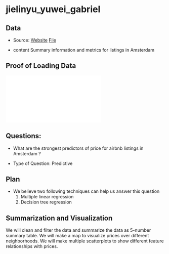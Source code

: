 # jielinyu_yuwei_gabriel

## Data 

- Source: 
[Website](http://insideairbnb.com/get-the-data.html)
[File](http://data.insideairbnb.com/the-netherlands/north-holland/amsterdam/2018-10-05/visualisations/listings.csv)

- content
Summary information and metrics for listings in Amsterdam

## Proof of Loading Data

![Main report (sketch)](reports/main_report.md)


## Questions:

- What are the strongest predictors of price for airbnb listings in Amsterdam ?

- Type of Question: Predictive 

## Plan 

- We believe two following techniques can help us answer this question 
  1. Multiple linear regression
  2. Decision tree regression
  
  
 
## Summarization and Visualization 

 We will clean and filter the data and summarize the data as 5-number summary table. 
 We will make a map to visualize prices over different neighborhoods. 
 We will make multiple scatterplots to show different feature relationships with prices. 